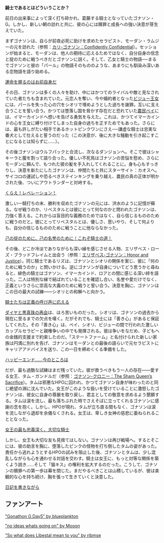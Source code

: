 <!-- title: ゴナソン・G -->
<!-- status: 生存 -->

**騎士であるとはどういうことか？**

前日の出来事によって深く打ち砕かれ、葛藤する騎士となっていたゴナソン・G。しかし、新しい朝の訪れと共に、彼の心には贖罪と成長への強い決意が芽生えていた。

まずゴナソンは、自らが前夜必死に助けを求めたセラピスト、モーダン・ラムジーの元を訪れた（参照：[カリ-ゴナソン：Confidently Confidential](#edge:calli-gigi)）。セッションが始まると、モーダンは、他人の期待に応えるためではなく、自分自身の信念と掟のために戦うべきだとゴナソンに説く。そして、乙女と騎士の物語──まるでゴナソンと彼の「パール」の物語そのもののような、あまりにも馴染み深いある恋物語を語り始める。

[運命を握るのはお前自身だ](#embed:https://youtu.be/alQr5XqoUPs?t=1076)

その日、ゴナソンは多くの人々を助け、中にはかつてのライバルや敵と見なされていた者たちも含まれていた。元恋人を奪い、今や婚約者となった[ビジュー王女](#edge:gigi-bijou)には、パールを失った心の穴をシオリで埋めようとした過ちを謝罪。互いに支え合うことを誓い合う。かつては堕落し国を脅かす存在だと恐れていた[農民ベイ](#edge:bae-gigi)には、イマーカインドへ想いを告げる勇気を与えた。これは、かつてイマーカインドの心を王女に縛り付けてしまった自身の過ちを正すためでもあった。さらには、最も許しがたい相手であるホットピンクワンにさえ──謙虚な騎士は忠実な番犬として仕えると誓うのだった（この決意が、後に大きな騒動を引き起こすことになるとは知らずに……）。

その後ゴナソンはウルフパックと合流し、次なるダンジョンへ。そこで彼はシャキーラと腹を割って語り合った。優しい不死鳥はゴナソンの苦悩を慰め、さらにモーダンに頼んで、もつれた彼の髪を手入れしてくれることに。身も心もすっきりし、決意を新たにしたゴナソンは、仲間たちと共にスターサイト：カオスへ。サイコロの運試しや恐るべきステインキングを乗り越え、農民の真の正体が明かされた後、ついにアウトランダーと対峙する。

[くらえ！レベレーション！](#embed:https://youtu.be/alQr5XqoUPs?t=7292)

激しい一騎打ちの末、勝利を収めたゴナソンの元には、洪水のように記憶が蘇る。なぜ戦うのか、リベスタルとは彼にとって何なのかと問われたゴナソンは、力強く答える。これからは盲目的な義務のためではなく、自ら信じるもののために戦うのだと。彼にとってリベスタルとは、優しさ、思いやり、そして何よりも、自分の信じるもののために戦うことに他ならなかった。

[己の掟のために、己の名誉のために！これぞ騎士の道！](#embed:https://youtu.be/alQr5XqoUPs?t=7585)

その後、どこか冷淡でありながらも深い縁を感じさせる人物、エリザベス・ローズ・ブラッドフレイムと出会う（参照：[エリザベス-ゴナソン：Honor and Justice](#edge:liz-gigi)）。同じ騎士であるリズは、ゴナソンとシオリの関係を案じ、彼に「何のために戦うのか」と問いかける。逆にゴナソンが自身についてどう思うかと尋ねると、緋色の騎士はゴナソン、イマーカインド、ロアとの間に感じる深い絆を語った。二人は特別な縁で結ばれていることを確認し合い、名誉や愛だけでなく、正義というさらに崇高な大義のために戦うと誓い合う。決意を胸に、ゴナソンはこの日の最大の試練――シオリとの和解へと向かう。

[騎士たちは正義の呼び声に応える](#embed:https://youtu.be/alQr5XqoUPs?t=10989)

[ダイヤと黒真珠の再会](https://youtu.be/alQr5XqoUPs?t=11506)は、ほろ苦いものだった。シオリは、ゴナソンの過去から現在に至るまでの欠点を嘆く。だがそれでも、騎士には「善き心」があると保証してくれた。その「善き心」は、ベイ、シオリ、ビジューの間で行われた激しいカップルセラピーと親権争いの中でも発揮される。彼は争いをなだめ、子どもへの金銭的支援まで約束したのだ。「ステートファーム」と名付けられた新しい家族は円満に別れを告げ、ゴナソンはモーダンとの最後の語らいで元セラピストにキャリアアドバイスを送り、この一日を締めくくる準備をした。

[ハッピーエンド……今のところは](#embed:https://youtu.be/alQr5XqoUPs?t=14038)

だが、最も過酷な試練はまだ残っていた。彼が救うべきもう一人の存在――愛する女王、タム・ガンドルだ（参照：[ゴナソン-クロニー：The Sham Queen’s Sacrifice](#edge:kronii-gigi)）。タムは邪悪なHPOに囚われ、かつてゴナソン自身が味わったのと同じ絶望の淵に沈んでいた。女王がこのような扱いを受けていることに激怒したゴナソンは、彼女に自身の尊厳を取り戻し、君主としての敬意を求めるよう懇願する。タムは涙を流し、最も落ちぶれた時でさえそばに立ってくれるゴナソンに感謝の念を抱く。しかし、HPOが現れ、タムが立ち直る間もなく、ゴナソンは涙を流しながら退却を余儀なくされる。女王は、卑しき女神の慈悲に委ねられることとなった。

[女王の最も忠義深く、大切な騎士](https://youtu.be/alQr5XqoUPs?t=15915)

しかし、女王も大切な友も見捨てはしない。ゴナソンは再び戦場へ。するとそこには、彼の助言を胸に、堕落したピンクの怪物を打ち倒したタムの姿があった。責任から逃れようとするHPOの試みを阻止した後、ゴナソンとタムは、少し混乱しながらも心を通わせる対話を交わす。騎士は女王に、もっと対等な関係を築くよう説き……そして「猫キス」の権利を拡大するのだった。こうして、ゴナソンの贖罪への第一歩は幕を閉じた。まだやるべきことは山積しているが、彼は楽観的な心を持ち続け、胸を張って生きていくと決意した。

[日記を書きながら](https://youtu.be/alQr5XqoUPs?t=16249)

## ファンアート

["Gonathon G Day5" by blueplankton](https://x.com/blueplankton/status/1920519820686070207)

["no ideas whats going on" by Mooon](https://x.com/Moon_LDL/status/1919988166020198577)

["So what does Libestal mean to you" by ribmse](https://x.com/Ribitmse/status/1921473997515993246)

<!-- kronii, cecilia, liz -->
